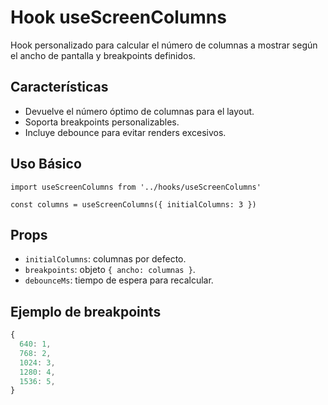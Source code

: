 # Hook useScreenColumns

Hook personalizado para calcular el número de columnas a mostrar según el ancho de pantalla y breakpoints definidos.

## Características
- Devuelve el número óptimo de columnas para el layout.
- Soporta breakpoints personalizables.
- Incluye debounce para evitar renders excesivos.

## Uso Básico
```tsx
import useScreenColumns from '../hooks/useScreenColumns'

const columns = useScreenColumns({ initialColumns: 3 })
```

## Props
- `initialColumns`: columnas por defecto.
- `breakpoints`: objeto `{ ancho: columnas }`.
- `debounceMs`: tiempo de espera para recalcular.

## Ejemplo de breakpoints
```js
{
  640: 1,
  768: 2,
  1024: 3,
  1280: 4,
  1536: 5,
}
```
